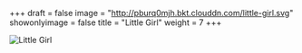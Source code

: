 +++
draft = false
image = "http://pburq0mjh.bkt.clouddn.com/little-girl.svg"
showonlyimage = false
title = "Little Girl"
weight = 7
+++

![Little Girl][1]

[1]: http://pburq0mjh.bkt.clouddn.com/little-girl.svg
